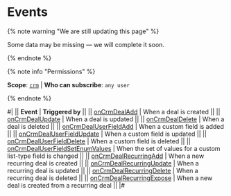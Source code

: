 # Events

{% note warning "We are still updating this page" %}

Some data may be missing — we will complete it soon.

{% endnote %}

{% note info "Permissions" %}

**Scope**: [`crm`](../../../scopes/permissions.md) | **Who can subscribe**: `any user`

{% endnote %}

#|
|| **Event** | **Triggered by** ||
|| [onCrmDealAdd](./on-crm-deal-add.md) | When a deal is created ||
|| [onCrmDealUpdate](./on-crm-deal-update.md) | When a deal is updated ||
|| [onCrmDealDelete](./on-crm-deal-delete.md) | When a deal is deleted ||
|| [onCrmDealUserFieldAdd](./on-crm-deal-user-field-add.md) | When a custom field is added ||
|| [onCrmDealUserFieldUpdate](./on-crm-deal-user-field-update.md) | When a custom field is updated ||
|| [onCrmDealUserFieldDelete](./on-crm-deal-user-field-delete.md) | When a custom field is deleted ||
|| [onCrmDealUserFieldSetEnumValues](./on-crm-deal-user-field-set-enum-values.md) | When the set of values for a custom list-type field is changed ||
|| [onCrmDealRecurringAdd](./on-crm-deal-recurring-add.md) | When a new recurring deal is created ||
|| [onCrmDealRecurringUpdate](./on-crm-deal-recurring-update.md) | When a recurring deal is updated ||
|| [onCrmDealRecurringDelete](./on-crm-deal-recurring-delete.md) | When a recurring deal is deleted ||
|| [onCrmDealRecurringExpose](./on-crm-deal-recurring-expose.md) | When a new deal is created from a recurring deal ||
|#